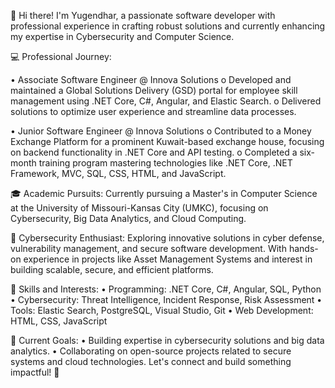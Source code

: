 👋 Hi there! I'm Yugendhar, a passionate software developer with professional experience in crafting robust solutions and currently enhancing my expertise in Cybersecurity and Computer Science.

💻 Professional Journey:

  •	Associate Software Engineer @ Innova Solutions
       o	Developed and maintained a Global Solutions Delivery (GSD) portal for employee skill management using .NET Core, C#, Angular, and Elastic Search.
       o	Delivered solutions to optimize user experience and streamline data processes.

  •	Junior Software Engineer @ Innova Solutions
       o	Contributed to a Money Exchange Platform for a prominent Kuwait-based exchange house, focusing on backend functionality in .NET Core and API testing.
       o	Completed a six-month training program mastering technologies like .NET Core, .NET Framework, MVC, SQL, CSS, HTML, and JavaScript.

🎓 Academic Pursuits:
Currently pursuing a Master's in Computer Science at the University of Missouri-Kansas City (UMKC), focusing on Cybersecurity, Big Data Analytics, and Cloud Computing.

🔐 Cybersecurity Enthusiast:
Exploring innovative solutions in cyber defense, vulnerability management, and secure software development. With hands-on experience in projects like Asset Management Systems and interest in building scalable, secure, and efficient platforms.

🚀 Skills and Interests:
    •	Programming: .NET Core, C#, Angular, SQL, Python
    •	Cybersecurity: Threat Intelligence, Incident Response, Risk Assessment
    •	Tools: Elastic Search, PostgreSQL, Visual Studio, Git
 •	Web Development: HTML, CSS, JavaScript

🌱 Current Goals:
    •	Building expertise in cybersecurity solutions and big data analytics.
    •	Collaborating on open-source projects related to secure systems and cloud technologies.
Let's connect and build something impactful! 🌟

